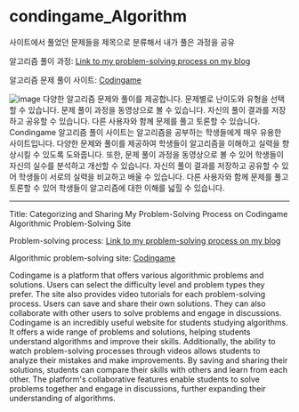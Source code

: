 # condingame_Algorithm

사이트에서 풀었던 문제들을 제목으로 분류해서 내가 풀은 과정을 공유

 알고리즘 풀이 과정: [Link to my problem-solving process on my blog](https://onesside-world.tistory.com/category/%EC%95%8C%EA%B3%A0%EB%A6%AC%EC%A6%98%20%EA%B3%B5%EB%B6%80/codingame%20%EC%82%AC%EC%9D%B4%ED%8A%B8%20%EB%AC%B8%EC%A0%9C)
 
 알고리즘 문제 풀이 사이트: [Codingame](https://www.codingame.com/home)
 
 ![image](https://github.com/madongchan/condingame_Algorithm/assets/63357336/3605509f-ea55-4d7b-81bf-a3022dc7a9ea)
다양한 알고리즘 문제와 풀이를 제공합니다.
문제별로 난이도와 유형을 선택할 수 있습니다.
문제 풀이 과정을 동영상으로 볼 수 있습니다.
자신의 풀이 결과를 저장하고 공유할 수 있습니다.
다른 사용자와 함께 문제를 풀고 토론할 수 있습니다.
Condingame 알고리즘 풀이 사이트는 알고리즘을 공부하는 학생들에게 매우 유용한 사이트입니다. 다양한 문제와 풀이를 제공하여 학생들이 알고리즘을 이해하고 실력을 향상시킬 수 있도록 도와줍니다. 또한, 문제 풀이 과정을 동영상으로 볼 수 있어 학생들이 자신의 실수를 분석하고 개선할 수 있습니다. 자신의 풀이 결과를 저장하고 공유할 수 있어 학생들이 서로의 실력을 비교하고 배울 수 있습니다. 다른 사용자와 함께 문제를 풀고 토론할 수 있어 학생들이 알고리즘에 대한 이해를 넓힐 수 있습니다.

--------------------------------------------------------------------------------------------------------------------------------------------

Title: Categorizing and Sharing My Problem-Solving Process on Codingame Algorithmic Problem-Solving Site

Problem-solving process: [Link to my problem-solving process on my blog](https://onesside-world.tistory.com/category/%EC%95%8C%EA%B3%A0%EB%A6%AC%EC%A6%98%20%EA%B3%B5%EB%B6%80/codingame%20%EC%82%AC%EC%9D%B4%ED%8A%B8%20%EB%AC%B8%EC%A0%9C)

Algorithmic problem-solving site: [Codingame](https://www.codingame.com/home)

Codingame is a platform that offers various algorithmic problems and solutions. Users can select the difficulty level and problem types they prefer. The site also provides video tutorials for each problem-solving process. Users can save and share their own solutions. They can also collaborate with other users to solve problems and engage in discussions. Codingame is an incredibly useful website for students studying algorithms. It offers a wide range of problems and solutions, helping students understand algorithms and improve their skills. Additionally, the ability to watch problem-solving processes through videos allows students to analyze their mistakes and make improvements. By saving and sharing their solutions, students can compare their skills with others and learn from each other. The platform's collaborative features enable students to solve problems together and engage in discussions, further expanding their understanding of algorithms.
 
